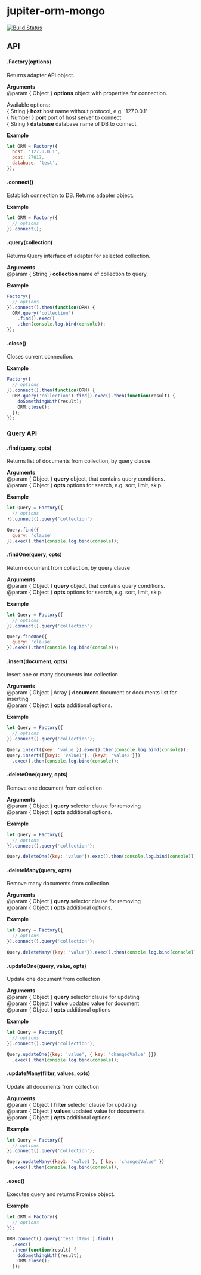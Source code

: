 # jupiter-orm-mongo

[![Build Status](https://travis-ci.org/zoilorys/jupiter-orm-mongo.svg?branch=master)](https://travis-ci.org/zoilorys/jupiter-orm-mongo)

## API

#### .Factory(options)

Returns adapter API object.

**Arguments**<br />
@param { Object } **options** object with properties for connection.

Available options:<br />
{ String } **host**      host name without protocol, e.g. '127.0.0.1'<br />
{ Number } **port**       port of host server to connect<br />
{ String } **database**  database name of DB to connect<br />

**Example**
```javascript
let ORM = Factory({
  host: '127.0.0.1',
  post: 27017,
  database: 'test',
});
```

#### .connect()

Establish connection to DB. Returns adapter object.

**Example**
```javascript
let ORM = Factory({
  // options
}).connect();

```

#### .query(collection)

Returns Query interface of adapter for selected collection.

**Arguments**<br />
@param { String } **collection**   name of collection to query.

**Example**
```javascript
Factory({
  // options
}).connect().then(function(ORM) {
  ORM.query('collection')
    .find().exec()
    .then(console.log.bind(console));
});
```

#### .close()

Closes current connection.

**Example**
```javascript
Factory({
  // options
}).connect().then(function(ORM) {
  ORM.query('collection').find().exec().then(function(result) {
    doSomethingWith(result);
    ORM.close();
  });
});

```

### Query API

#### .find(query, opts)

Returns list of documents from collection, by query clause.

**Arguments**<br />
@param { Object } **query**    object, that contains query сonditions.<br />
@param { Object } **opts**     options for search, e.g. sort, limit, skip.

**Example**
```javascript
let Query = Factory({
  // options
}).connect().query('collection')

Query.find({
  query: 'clause'
}).exec().then(console.log.bind(console));

```

#### .findOne(query, opts)

Return document from collection, by query clause

**Arguments**<br />
@param { Object } **query**    object, that contains query сonditions.<br />
@param { Object } **opts**     options for search, e.g. sort, limit, skip.

**Example**
```javascript
let Query = Factory({
  // options
}).connect().query('collection')

Query.findOne({
  query: 'clause'
}).exec().then(console.log.bind(console));
```

#### .insert(document, opts)

Insert one or many documents into collection

**Arguments**<br />
@param { Object | Array } **document**   document or documents list for inserting<br />
@param { Object }         **opts**       additional options.

**Example**
```javascript
let Query = Factory({
  // options
}).connect().query('collection');

Query.insert({key: 'value'}).exec().then(console.log.bind(console));
Query.insert([{key1: 'value1'}, {key2: 'value2'}])
  .exec().then(console.log.bind(console));

```

#### .deleteOne(query, opts)

Remove one document from collection

**Arguments**<br />
@param { Object } **query**  selector clause for removing<br />
@param { Object } **opts**   additional options.

**Example**
```javascript
let Query = Factory({
  // options
}).connect().query('collection');

Query.deleteOne({key: 'value'}).exec().then(console.log.bind(console));

```

#### .deleteMany(query, opts)

Remove many documents from collection

**Arguments**<br />
@param { Object } **query**  selector clause for removing<br />
@param { Object } **opts**   additional options.

**Example**
```javascript
let Query = Factory({
  // options
}).connect().query('collection');

Query.deleteMany({key: 'value'}).exec().then(console.log.bind(console));

```

#### .updateOne(query, value, opts)

Update one document from collection

**Arguments**<br />
@param { Object } **query** selector clause for updating<br />
@param { Object } **value** updated value for document<br />
@param { Object } **opts**  additional options

**Example**
```javascript
let Query = Factory({
  // options
}).connect().query('collection');

Query.updateOne({key: 'value', { key: 'changedValue' }})
  .exec().then(console.log.bind(console));
```

#### .updateMany(filter, values, opts)

Update all documents from collection

**Arguments**<br />
@param { Object } **filter** selector clause for updating<br />
@param { Object } **values** updated value for documents<br />
@param { Object } **opts**  additional options

**Example**
```javascript
let Query = Factory({
  // options
}).connect().query('collection');

Query.updateMany({key1: 'value1'}, { key: 'changedValue' })
  .exec().then(console.log.bind(console));
```

#### .exec()

Executes query and returns Promise object.

**Example**
```javascript
let ORM = Factory({
  // options
});

ORM.connect().query('test_items').find()
  .exec()
  .then(function(result) {
    doSomethingWith(result);
    ORM.close();
  });
```
